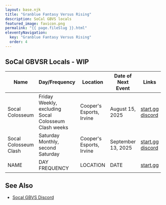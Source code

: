 ```yaml
---
layout: base.njk
title: "Granblue Fantasy Versus Rising"
description: SoCal GBVS locals
featured_image: favicon.png
permalink: "{{ page.fileSlug }}.html"
eleventyNavigation:
  key: "Granblue Fantasy Versus Rising"
  order: 4
---
```

## SoCal GBVSR Locals - WIP

| Name | Day/Frequency | Location | Date of Next Event | Links |
| --- | --- | --- | --- | --- |
| Socal Colosseum | Friday<br>Weekly, excluding Socal Colosseum Clash weeks | Cooper's Esports, Irvine | August 15, 2025 | [start.gg](https://www.start.gg/socalcolosseum)<br>[discord](https://discord.gg/p7bQE3JXdK) |
| Socal Colosseum Clash | Saturday<br>Monthly, second Saturday | Cooper's Esports, Irvine | September 13, 2025 | [start.gg](https://www.start.gg/socalclash)<br>[discord](https://discord.gg/p7bQE3JXdK) |
| NAME | DAY<br> FREQUENCY| LOCATION | DATE | [start.gg](https://www.start.gg/) |


## See Also			
 - [Socal GBVS Discord](https://discord.gg/QsYHxqBjjN)